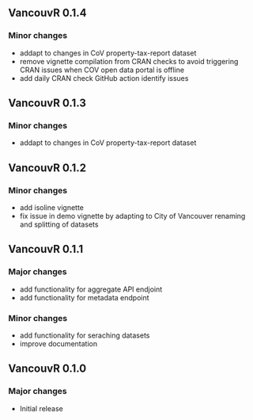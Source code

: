 ## VancouvR 0.1.4

### Minor changes
- addapt to changes in CoV property-tax-report dataset
- remove vignette compilation from CRAN checks to avoid triggering CRAN issues when COV open data portal is offline
- add daily CRAN check GitHub action identify issues
  
## VancouvR 0.1.3

### Minor changes
- addapt to changes in CoV property-tax-report dataset
  
## VancouvR 0.1.2

### Minor changes
- add isoline vignette
- fix issue in demo vignette by adapting to City of Vancouver renaming and splitting of datasets
  
## VancouvR 0.1.1

### Major changes
- add functionality for aggregate API endjoint 
- add functionality for metadata endpoint
### Minor changes
- add functionality for seraching datasets
- improve documentation
  
## VancouvR 0.1.0

### Major changes
- Initial release
  
